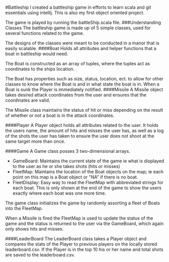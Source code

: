 #Battleship
I created a battleship game in efforts to learn scala and git essentials using intellij. This is also my first object oriented project.

The game is played by running the battleShip.scala file.
###Understanding Classes
The battleship game is made up of 5 simple classes, used for several functions related to the game.

The designs of the classes were meant to be conducted in a manor that is easily scalable.
####Boat
Holds all attributes and helper functions that a boat in battleship would need.

The Boat is constructed as an array of tuples, where the tuples act as coordinates to the ships location.

The Boat has properties such as size, status, location, ect. to allow for other classes to know where the Boat is and in what state the boat is in. When a Boat is sunk the Player is immediately notified.
####Missile
A Missile object takes desired attack coordinates from the user and ensures that the coordinates are valid.

The Missile class maintains the status of hit or miss depending on the result of whether or not a boat is in the attack coordinates.

####Player
A Player object holds all attributes related to the user. It holds the users name, the amount of hits and misses the user has, as well as a log of the shots the user has taken to ensure the user does not shoot at the same target more than once.

####Game
A Game class posses 3 two-dimensional arrays.
- GameBoard: Maintains the current state of the game ie what is displayed to the user as he or she takes shots (hits or misses)
- FleetMap: Maintains the location of the Boat objects on the map; ie each point on this map is a Boat object or "NA" if there is no boat.
- FleetDisplay: Easy way to read the FleetMap with abbreviated strings for each boat. This is only shown at the end of the game to show the users exactly where each boat was one more time.

The game class initializes the game by randomly assorting a fleet of Boats into the FleetMap.

When a Missile is fired the FleetMap is used to update the status of the game and the status is returned to the user via the GameBoard, which again only shows hits and misses.

####LeaderBoard
The LeaderBoard class takes a Player object and compares the stats of the Player to previous players on the locally stored leaderboard.csv. If the Player is in the top 10 his or her name and total shots are saved to the leaderboard.csv.